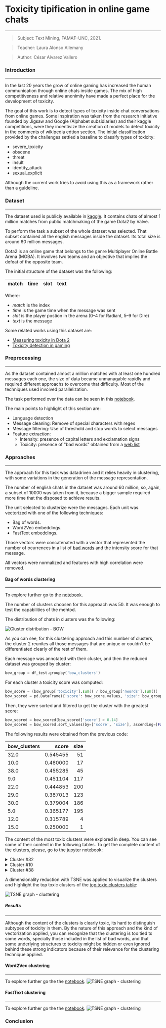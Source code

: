 # Toxicity tipification in online game chats
---
 > Subject: Text Mining, FAMAF-UNC, 2021.

 > Teacher: Laura Alonso Allemany

 > Author: César Alvarez Vallero

### Introduction
--- 
In the last 20 years the grow of online gaming has increased the human
communication through online chats inside games. The mix of high
competitiveness and relative anonimity have made a perfect place for the
development of toxicity.

The goal of this work is to detect types of toxicity inside chat conversations
from online games. Some inspiration was taken from the research initiative
founded by Jigsaw and Google (Alphabet subsidiaries) and their kaggle
competitions, were they incentivize the creation of models to detect toxicity
in the comments of wikipedia edtion section. The initial classification
provided by the challenges settled a baseline to classify types of toxicity:

- severe_toxicity
- obscene
- threat
- insult
- identity_attack
- sexual_explicit

Although the current work tries to avoid using this as a framework rather than
a guideline.

### Dataset
--- 
The dataset used is publicly available in
[kaggle](https://www.kaggle.com/romovpa/gosuai-dota-2-game-chats). It contains
chats of almost 1 million matches from public matchmaking of the game Dota2 by
Valve.

To perform the task a subset of the whole dataset was selected. That subset
contained all the english messages inside the dataset. Its total size is around
60 million messages.

Dota2 is an online game that belongs to the genre Multiplayer Online Battle
Arena (MOBA). It involves two teams and an objective that implies the defeat of
the opposite team.

The initial structure of the dataset was the following:

|match|time|slot|text|
|-----|----|----|----|

Where:
- _match_ is the index
- _time_ is the game time when the message was sent
- _slot_ is the player postion in the arena (0–4 for Radiant, 5–9 for Dire)
- _text_ is the message

Some related works using this dataset are:
- [Measuring toxicity in Dota 2](https://www.h4pz.co/dota-2-toxicity)
- [Toxicity detection in gaming](https://databricks.com/notebooks/toxic-test-gam/index.html#01_intro.html)


### Preprocessing
---
As the dataset contained almost a million matches with at least one hundred
messages each one, the size of data became unmanagable rapidly and required
different approachs to overcome that difficulty. Most of the techniques used
involved parallelization.

The task performed over the data can be seen in this
[notebook](./preprocessing.ipynb).

The main points to highlight of this section are:
- Language detection
- Message cleaning: Remove of special characters with regex
- Message filtering: Use of threshold and stop words to select messages
- Feature extraction:
  - Intensity: presence of capital letters and exclamation signs
  - Toxicity: presence of "bad words" obtained from a [web list](https://www.cs.cmu.edu/~biglou/resources/bad-words.txt)


### Approaches
---
The approach for this task was datadriven and it relies heavily in clustering,
with some variations in the generation of the message representation.

The number of english chats in the dataset was around 60 million, so, again, a
subset of 10000 was taken from it, because a bigger sample required more time
that the disposed to achieve results.

The unit selected to clusterize were the messages. Each unit was vectorized
with one of the following techniques:
- Bag of words.
- Word2Vec embeddings.
- FastText embeddings.

Those vectors were concatenated with a vector that represented the number of
ocurrences in a list of [bad words](https://www.cs.cmu.edu/~biglou/resources/bad-words.txt)
and the intensity score for that message.

All vectors were normalized and features with high correlation were removed.

#### Bag of words clustering
--- 
To explore further go to the [notebook](./clustering_bow.ipynb).

The number of clusters choosen for this approach was 50. It was enough to test
the capabilities of the mehtod.

The distribution of chats in clusters was the following:

![Cluster distribution - BOW](./images/clusters_bow.png)

As you can see, for this clustering approach and this number of clusters, the
cluster 2 reunites all those messages that are unique or couldn't be
differentiated clearly of the rest of them.

Each message was annotated with their cluster, and then the reduced dataset
was grouped by cluster:

```python
bow_group = df_test.groupby('bow_clusters')
```

For each cluster a toxicity score was computed:

```python
bow_score = (bow_group['toxicity'].sum() / bow_group['nwords'].sum())
bow_scored = pd.DataFrame({'score': bow_score.values, 'size': bow_group.size()})
```
Then, they were sorted and filtered to get the cluster with the greatest score:

```python
bow_scored = bow_scored[bow_scored['score'] > 0.14]
bow_scored = bow_scored.sort_values(by=['score', 'size'], ascending=[False, False])
```

<a name="bow-score-table"></a>
The following results were obtained from the previous code:

|bow_clusters|    score   |    size    |
|------------|-----------:|-----------:|
|32.0        |0.545455    |51          |
|10.0        |0.460000    |17          |
|38.0        |0.455285    |45          |
|9.0         |0.451104    |117         |
|22.0        |0.444853    |200         |
|29.0        |0.387013    |123         |
|30.0        |0.379004    |186         |
|5.0         |0.365177    |195         |
|12.0        |0.315789    |4           |
|15.0        |0.250000    |1           |

The content of the most toxic clusters were explored in deep. You can
see some of their content in the following tables. To get the complete content
of the clusters, please, go to the jupyter notebook:

<details>
  <summary>Cluster #32</summary>

  ```python
  bow_group.get_group(32)[['match','text']]
  ```

  |   match | text                                                |
  |--------:|:----------------------------------------------------|
  |     183 | you suck at dota                                    |
  |     227 | come suck my dick                                   |
  |     972 | can you suck my dick?                               |
  |    1383 | Sry clock but u suck :)                             |
  |    1395 | suck my big black cock                              |
  |    1459 | and u suck as an orgy                               |
  |    2201 | suck my balls mirana                                |
  |    2459 | you both suck at english                            |
  |    2459 | you sure suck your daddy's dick                     |
  |    2586 | how long did you suck their dick for to boost you?? |
  |    3108 | xDD you suck                                        |
  |    3587 | suck my dick as a present for me                    |
  |    3587 | i got no gurl to suck it for me                     |
  |    4155 | suck my dick riki                                   |
  |    4247 | both our teams suck balls                           |
  |    4304 | ill watch ur mom suck my dick                       |
  |    4397 | who has nice tits and wanna suck my cock?           |
  |    4586 | suck your momma's dick BOYYE                        |
  |    4769 | you all suck tho xD                                 |
  |    4975 | suck my dick you lesser..                           |
  |    5202 | ur teamates good...u suck                           |

</details>

<details>
  <summary>Cluster #10</summary>

```python
bow_group.get_group(10)[['match','text']
```

|   match | text                                                                                                       |
|--------:|:-----------------------------------------------------------------------------------------------------------|
|     183 | you dumb and blind?                                                                                        |
|     183 | its pretty dumb you're complaining, you're literally doing the worst on your team and holding them back LC |
|     290 | my lanes were dumb                                                                                         |
|     537 | that was dumb                                                                                              |
|     539 | real tired of ur dumb ass                                                                                  |
|     741 | cause you guys so dumb cant win mmr                                                                        |
|     839 | sb dumb charge mid too                                                                                     |
|    1381 | talent, ignore this dumb rubick                                                                            |
|    2361 | youre fucking dumb                                                                                         |
|    2361 | you. are. fucking. dumb                                                                                    |
|    2420 | it never was you dumb shit                                                                                 |
|    3276 | can be that dumb                                                                                           |
|    3891 | What a dumb legend player                                                                                  |
|    4189 | the axe pick was dumb... but going 10 death...                                                             |
|    4563 | dumb as you deads ka talaga                                                                                |
|    4902 | are you dumb                                                                                               |
|    4983 | report pudge sp dumb                                                                                       |

</details>

<details>
  <summary>Cluster #38</summary>

```python
bow_group.get_group(38)[['match','text']
```


|   match | text                                                     |
|--------:|:---------------------------------------------------------|
|     445 | nice mirana idiot                                        |
|     491 | have idiot miranma                                       |
|     554 | fucking idiot offlaner                                   |
|     775 | keep focus idiot                                         |
|    1437 | sorry my friend is an idiot :)                           |
|    1497 | ok u are idiot too                                       |
|    1711 | you speak idiot?                                         |
|    1711 | i cant do anything idiot gay hero                        |
|    1807 | ้he bought sliver edge idiot                              |
|    1807 | idiot your sup                                           |
|    1831 | ez to say when you dont have idiot team mates            |
|    2420 | report this idiot slark                                  |
|    2623 | fucking idiot team                                       |
|    2726 | alright youre just an idiot                              |
|    2875 | pick idiot heros                                         |
|    2965 | idiot want pause he is dead                              |
|    3248 | die like a fking idiot                                   |
|    3527 | this idiot mid unpausing                                 |
|    3527 | he wants ez win coz hes too idiot                        |
|    3660 | this russian idiot jakiro                                |
|    3825 | this fuckign idiot team                                  |
|    4063 | you hatme me idiot                                       |
|    4096 | Idiot sopt pausing                                       |
|    4096 | idiot never learn                                        |
|    4188 | he is the idiot who cant play other role then carry      |
|    4837 | its sd mode are u idiot?                                 |
|    5074 | idiot invoker ever                                       |
|    5074 | injoker no skill idiot                                   |
|    5158 | idiot why go back]                                       |
|    5202 | of course its sniper idiot                               |
|    5375 | Are you some kind of idiot?                              |
|    5396 | you are fucking idiot                                    |

</details>

A dimensionality reduction with TSNE was applied to visualize the clusters and
highlight the top toxic clusters of the
[top toxic clusters table](bow-score-table):

![TSNE graph - clustering](./images/TSNE_bow.png)

##### Results
---

Although the content of the clusters is clearly toxic, its hard to distinguish
subtypes of toxicity in them.
By the nature of this approach and the kind of vectorization applied, you can
recognize that the clustering is too tied to some words, specially those
included in the list of bad words, and that some underlying structures to toxicity
might be hidden or even ignored behind these strong indicators because of their
relevance for the clustering technique applied.

#### Word2Vec clustering
---
To explore further go the the [notebook](./clustering_w2v.ipynb).
![TSNE graph - clustering](./images/TSNE_w2v.png)
#### FastText clustering
---
To explore further go the the [notebook](./clustering_ftt.ipynb).
![TSNE graph - clustering](./images/TSNE_ftt.png)
### Conclusion
